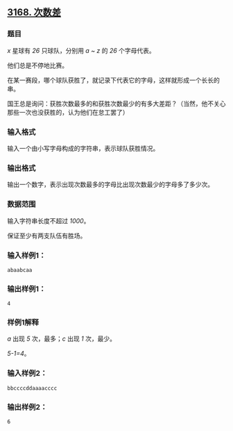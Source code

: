 ## [3168. 次数差](https://www.acwing.com/problem/content/3171/)

### 题目

*x* 星球有 *26* 只球队，分别用 *a ~ z* 的 *26* 个字母代表。

他们总是不停地比赛。

在某一赛段，哪个球队获胜了，就记录下代表它的字母，这样就形成一个长长的串。

国王总是询问：获胜次数最多的和获胜次数最少的有多大差距？（当然，他不关心那些一次也没获胜的，认为他们在怠工罢了）

### 输入格式

输入一个由小写字母构成的字符串，表示球队获胜情况。

### 输出格式

输出一个数字，表示出现次数最多的字母比出现次数最少的字母多了多少次。

### 数据范围

输入字符串长度不超过 *1000*。

保证至少有两支队伍有胜场。

### 输入样例1：

```
abaabcaa
```

### 输出样例1：

```
4
```

### 样例1解释

*a* 出现 *5* 次，最多；*c* 出现 *1* 次，最少。

*5-1=4*。

### 输入样例2：

```
bbccccddaaaacccc
```

### 输出样例2：

```
6
```
